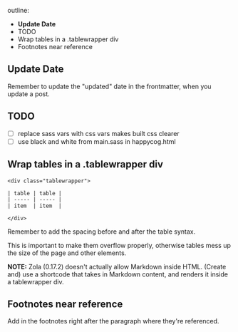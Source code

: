 outline:

- **Update Date**
- TODO
- Wrap tables in a .tablewrapper div
- Footnotes near reference

## Update Date

Remember to update the "updated" date in the frontmatter,
when you update a post.

## TODO

- [ ] replace sass vars with css vars
  makes built css clearer
- [ ] use black and white from main.sass in happycog.html

## Wrap tables in a .tablewrapper div

```
<div class="tablewrapper">

| table | table |
| ----- | ----- |
| item  | item  |

</div>
```

Remember to add the spacing before and after the table syntax.

This is important to make them overflow properly,
otherwise tables mess up the size of the page and other elements.

**NOTE:** Zola (0.17.2) doesn't actually allow Markdown inside HTML.
(Create and) use a shortcode that takes in Markdown content,
and renders it inside a tablewrapper div.

## Footnotes near reference

Add in the footnotes right after
the paragraph where they're referenced.
